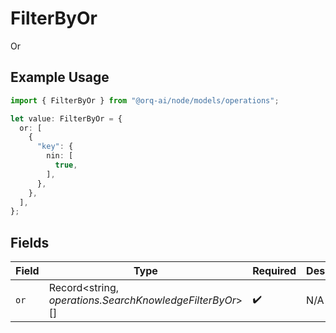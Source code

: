 # FilterByOr

Or

## Example Usage

```typescript
import { FilterByOr } from "@orq-ai/node/models/operations";

let value: FilterByOr = {
  or: [
    {
      "key": {
        nin: [
          true,
        ],
      },
    },
  ],
};
```

## Fields

| Field                                                    | Type                                                     | Required                                                 | Description                                              |
| -------------------------------------------------------- | -------------------------------------------------------- | -------------------------------------------------------- | -------------------------------------------------------- |
| `or`                                                     | Record<string, *operations.SearchKnowledgeFilterByOr*>[] | :heavy_check_mark:                                       | N/A                                                      |